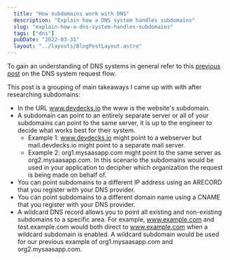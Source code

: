 ```yaml
---
  title: "How subdomains work with DNS"
  description: "Explain how a DNS system handles subdomains"
  slug: "explain-how-a-dns-system-handles-subdomains"
  tags: ["dns"]
  pubDate: "2022-03-31"
  layout: "../layouts/BlogPostLayout.astro"
---
```


To gain an understanding of DNS systems in general refer to this [previous post](https://tinytechtuts.com/2022-dns-system-request-flow-explained/) on the DNS system request flow.

This post is a grouping of main takeaways I came up with with after researching subdomains:

- In the URL www.devdecks.io the www is the website's subdomain. 
- A subdomain can point to an entirely separate server or all of your subdomains can point to the same server, it is up to the engineer to decide what works best for their system.
  - Example 1: www.devdecks.io might point to a webserver but mail.devdecks.io might point to a separate mail server.
  - Example 2: org1.mysaasapp.com might point to the same server as org2.mysaasapp.com. In this scenario the subdomains would be used in your application to decipher which organization the request is being made on behalf of.
- You can point subdomains to a different IP address using an ARECORD that you register with your DNS provider.
- You can point subdomains to a different domain name using a CNAME that you register with your DNS provider.
- A wildcard DNS record allows you to point all existing and non-existing subdomains to a specific area. For example, www.example.com and test.example.com would both direct to www.example.com when a wildcard subdomain is enabled. A wildcard subdomain would be used for our previous example of org1.mysaasapp.com and org2.mysaasapp.com.
